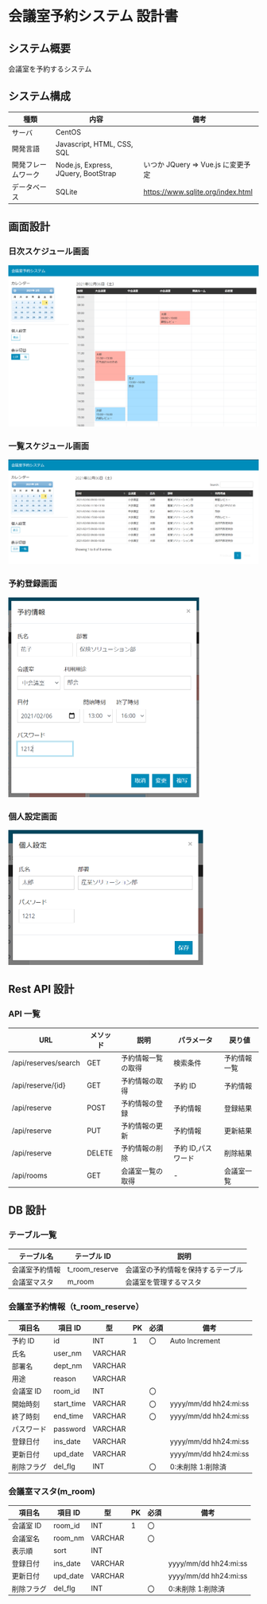 # 会議室予約システム 設計書

## システム概要

会議室を予約するシステム

## システム構成

| 種類               | 内容                                | 備考                              |
| ------------------ | ----------------------------------- | --------------------------------- |
| サーバ             | CentOS                              |                                   |
| 開発言語           | Javascript, HTML, CSS, SQL          |                                   |
| 開発フレームワーク | Node.js, Express, JQuery, BootStrap | いつか JQuery ⇒ Vue.js に変更予定 |
| データベース       | SQLite                              | https://www.sqlite.org/index.html |

<div style="page-break-before:always"></div>

## 画面設計

### 日次スケジュール画面

<img src="./画面1.png" alt="画面1" style="zoom: 80%;" />

### 一覧スケジュール画面

<img src="./画面4.png" alt="画面4" style="zoom:80%;" />

<div style="page-break-before:always"></div>

### 予約登録画面

<img src="./画面2.png" alt="画面2" style="zoom:50%;" />

### 個人設定画面

<img src="./画面3.png" alt="画面3" style="zoom:50%;" />

<div style="page-break-before:always"></div>

## Rest API 設計

### API 一覧

| URL                  | メソッド | 説明               | パラメータ         | 戻り値       |
| -------------------- | -------- | ------------------ | ------------------ | ------------ |
| /api/reserves/search | GET      | 予約情報一覧の取得 | 検索条件           | 予約情報一覧 |
| /api/reserve/{id}    | GET      | 予約情報の取得     | 予約 ID            | 予約情報     |
| /api/reserve         | POST     | 予約情報の登録     | 予約情報           | 登録結果     |
| /api/reserve         | PUT      | 予約情報の更新     | 予約情報           | 更新結果     |
| /api/reserve         | DELETE   | 予約情報の削除     | 予約 ID,パスワード | 削除結果     |
| /api/rooms           | GET      | 会議室一覧の取得   | -                  | 会議室一覧   |

<div style="page-break-before:always"></div>

## DB 設計

### テーブル一覧

| テーブル名     | テーブル ID    | 説明                               |
| -------------- | -------------- | ---------------------------------- |
| 会議室予約情報 | t_room_reserve | 会議室の予約情報を保持するテーブル |
| 会議室マスタ   | m_room         | 会議室を管理するマスタ             |

### 会議室予約情報（t_room_reserve）

| 項目名     | 項目 ID    | 型      | PK  | 必須 | 備考                  |
| ---------- | ---------- | ------- | --- | ---- | --------------------- |
| 予約 ID    | id         | INT     | 1   | 〇   | Auto Increment        |
| 氏名       | user_nm    | VARCHAR |     |      |                       |
| 部署名     | dept_nm    | VARCHAR |     |      |                       |
| 用途       | reason     | VARCHAR |     |      |                       |
| 会議室 ID  | room_id    | INT     |     | 〇   |                       |
| 開始時刻   | start_time | VARCHAR |     | 〇   | yyyy/mm/dd hh24:mi:ss |
| 終了時刻   | end_time   | VARCHAR |     | 〇   | yyyy/mm/dd hh24:mi:ss |
| パスワード | password   | VARCHAR |     |      |                       |
| 登録日付   | ins_date   | VARCHAR |     |      | yyyy/mm/dd hh24:mi:ss |
| 更新日付   | upd_date   | VARCHAR |     |      | yyyy/mm/dd hh24:mi:ss |
| 削除フラグ | del_flg    | INT     |     | 〇   | 0:未削除 1:削除済     |

### 会議室マスタ(m_room)

| 項目名     | 項目 ID  | 型      | PK  | 必須 | 備考                  |
| ---------- | -------- | ------- | --- | ---- | --------------------- |
| 会議室 ID  | room_id  | INT     | 1   | 〇   |                       |
| 会議室名   | room_nm  | VARCHAR |     | 〇   |                       |
| 表示順     | sort     | INT     |     |      |                       |
| 登録日付   | ins_date | VARCHAR |     |      | yyyy/mm/dd hh24:mi:ss |
| 更新日付   | upd_date | VARCHAR |     |      | yyyy/mm/dd hh24:mi:ss |
| 削除フラグ | del_flg  | INT     |     | 〇   | 0:未削除 1:削除済     |
